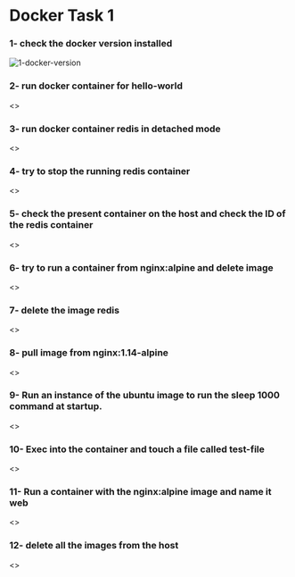 # Docker Task 1

### 1- check the docker version installed
![1-docker-version](https://github.com/abd0Samy/Sprints_Tasks/assets/26736512/e215b143-6be8-4cdf-accf-e4088fabca32)
### 2- run docker container for hello-world
<>
### 3- run docker container redis in detached mode
<>
### 4- try to stop the running redis container
<>
### 5- check the present container on the host and check the ID of the redis container
<>
### 6- try to run a container from nginx:alpine and delete image
<>
### 7- delete the image redis
<>
### 8- pull image from nginx:1.14-alpine
<>
### 9- Run an instance of the ubuntu image to run the sleep 1000 command at startup.
<>
### 10- Exec into the container and touch a file called test-file
<>
### 11- Run a container with the nginx:alpine image and name it web
<>
### 12- delete all the images from the host
<>
